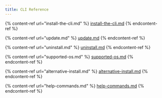 ```yaml
---
title: CLI Reference
---
```

{% content-ref url="install-the-cli.md" %}
[install-the-cli.md](install-the-cli.md)
{% endcontent-ref %}

{% content-ref url="update.md" %}
[update.md](update.md)
{% endcontent-ref %}

{% content-ref url="uninstall.md" %}
[uninstall.md](uninstall.md)
{% endcontent-ref %}

{% content-ref url="supported-os.md" %}
[supported-os.md](supported-os.md)
{% endcontent-ref %}

{% content-ref url="alternative-install.md" %}
[alternative-install.md](alternative-install.md)
{% endcontent-ref %}

{% content-ref url="help-commands.md" %}
[help-commands.md](help-commands.md)
{% endcontent-ref %}
